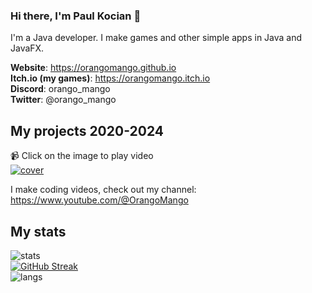### Hi there, I'm Paul Kocian 👋

I'm a Java developer. I make games and other simple apps in Java and JavaFX.

**Website**: https://orangomango.github.io <br />
**Itch.io (my games)**: https://orangomango.itch.io <br />
**Discord**: orango_mango <br />
**Twitter**: @orango_mango

## My projects 2020-2024
📹 Click on the image to play video <br />
[![cover](https://github.com/user-attachments/assets/054ca596-598a-4253-8c3a-c8a8a3ffd506)](https://youtu.be/npwdeEwLjpY?si=R-lpS8JA6fAh6teM)

I make coding videos, check out my channel: https://www.youtube.com/@OrangoMango

## My stats
![stats](https://github-readme-stats.vercel.app/api?username=OrangoMango&count_private=true&show_icons=true&theme=vue)  
[![GitHub Streak](https://streak-stats.demolab.com?user=OrangoMango&theme=vue)](https://git.io/streak-stats)  
![langs](https://github-readme-stats.vercel.app/api/top-langs?username=OrangoMango&layout=compact&theme=vue&exclude_repo=orangomango.github.io)
